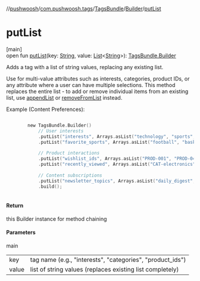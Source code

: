 //[pushwoosh](../../../../index.md)/[com.pushwoosh.tags](../../index.md)/[TagsBundle](../index.md)/[Builder](index.md)/[putList](put-list.md)

# putList

[main]\
open fun [putList](put-list.md)(key: [String](https://developer.android.com/reference/kotlin/java/lang/String.html), value: [List](https://developer.android.com/reference/kotlin/java/util/List.html)&lt;[String](https://developer.android.com/reference/kotlin/java/lang/String.html)&gt;): [TagsBundle.Builder](index.md)

Adds a tag with a list of string values, replacing any existing list. 

 Use for multi-value attributes such as interests, categories, product IDs, or any attribute where a user can have multiple selections. This method replaces the entire list - to add or remove individual items from an existing list, use [appendList](append-list.md) or [removeFromList](remove-from-list.md) instead. 

Example (Content Preferences):

```kotlin

		new TagsBundle.Builder()
		    // User interests
		    .putList("interests", Arrays.asList("technology", "sports", "travel"))
		    .putList("favorite_sports", Arrays.asList("football", "basketball", "tennis"))
		
		    // Product interactions
		    .putList("wishlist_ids", Arrays.asList("PROD-001", "PROD-042", "PROD-156"))
		    .putList("recently_viewed", Arrays.asList("CAT-electronics", "CAT-books"))
		
		    // Content subscriptions
		    .putList("newsletter_topics", Arrays.asList("daily_digest", "weekly_deals", "new_arrivals"))
		    .build();
		
```

#### Return

this Builder instance for method chaining

#### Parameters

main

| | |
|---|---|
| key | tag name (e.g., &quot;interests&quot;, &quot;categories&quot;, &quot;product_ids&quot;) |
| value | list of string values (replaces existing list completely) |

